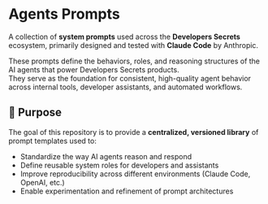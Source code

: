 # Agents Prompts

A collection of **system prompts** used across the **Developers Secrets** ecosystem, primarily designed and tested with **Claude Code** by Anthropic.

These prompts define the behaviors, roles, and reasoning structures of the AI agents that power Developers Secrets products.  
They serve as the foundation for consistent, high-quality agent behavior across internal tools, developer assistants, and automated workflows.

## 🚀 Purpose

The goal of this repository is to provide a **centralized, versioned library** of prompt templates used to:

- Standardize the way AI agents reason and respond  
- Define reusable system roles for developers and assistants  
- Improve reproducibility across different environments (Claude Code, OpenAI, etc.)  
- Enable experimentation and refinement of prompt architectures  
